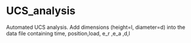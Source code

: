 # UCS_analysis
Automated UCS analysis. Add dimensions (height=l, diameter=d) into the data file containing time, position,load, e_r ,e_a ,d,l
